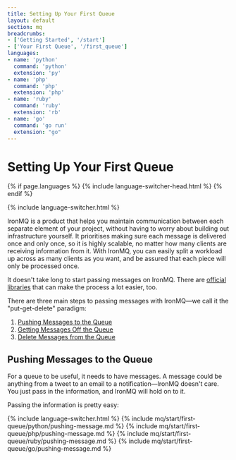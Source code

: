 ```yaml
---
title: Setting Up Your First Queue
layout: default
section: mq
breadcrumbs:
- ['Getting Started', '/start']
- ['Your First Queue', '/first_queue']
languages:
- name: 'python'
  command: 'python'
  extension: 'py'
- name: 'php'
  command: 'php'
  extension: 'php'
- name: 'ruby'
  command: 'ruby'
  extension: 'rb'
- name: 'go'
  command: 'go run'
  extension: "go"
---
```


<style type="text/css">
.container .fixed-width {
font-family: monospace;
}
pre {
overflow: auto;
}
</style>

# Setting Up Your First Queue

{% if page.languages %}
{% include language-switcher-head.html %}
{% endif %}

{% include language-switcher.html %}

IronMQ is a product that helps you maintain communication between each separate element of your project, without having to worry about building out infrastructure yourself. It prioritises making sure each message is delivered once and only once, so it is highly scalable, no matter how many clients are receiving information from it. With IronMQ, you can easily split a workload up across as many clients as you want, and be assured that each piece will only be processed once.

It doesn't take long to start passing messages on IronMQ. There are [official libraries](/mq/code/libraries) that can make the process a lot easier, too.

There are three main steps to passing messages with IronMQ&mdash;we call it the "put-get-delete" paradigm:

1. [Pushing Messages to the Queue](#pushing_messages_to_the_queue)
2. [Getting Messages Off the Queue](#get_messages_off_the_queue)
3. [Delete Messages from the Queue](#delete_messages_from_the_queue)

## Pushing Messages to the Queue

For a queue to be useful, it needs to have messages. A message could be anything from a tweet to an email to a notification&mdash;IronMQ doesn't care. You just pass in the information, and IronMQ will hold on to it.

Passing the information is pretty easy:

{% include language-switcher.html %}
{% include mq/start/first-queue/python/pushing-message.md %}
{% include mq/start/first-queue/php/pushing-message.md %}
{% include mq/start/first-queue/ruby/pushing-message.md %}
{% include mq/start/first-queue/go/pushing-message.md %}
